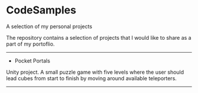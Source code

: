 # CodeSamples
A selection of my personal projects

The repository contains a selection of projects that I would like to share as a part of my portoflio.

-----

* Pocket Portals

Unity project. A small puzzle game with five levels where the user should lead cubes from start to finish by moving around available teleporters.

-----
